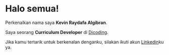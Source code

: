# Halo semua! 

Perkenalkan nama saya **Kevin Raydafa Algibran**.<br>

Saya seorang **Curriculum Developer** di [Dicoding](https://www.dicoding.com/).<br>

Jika kamu tertarik untuk berkenalan denganku, silakan ikuti akun [Linkedin](https://www.linkedin.com/in/kevin-raydafa-1b01b0317/)ku ya.
